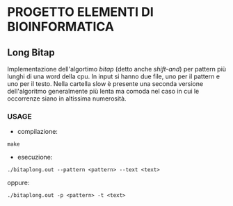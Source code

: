 # PROGETTO ELEMENTI DI BIOINFORMATICA
## Long Bitap

Implementazione dell'algortimo _bitap_ (detto anche _shift-and_) per pattern
più lunghi di una word della cpu.
In input si hanno due file, uno per il pattern e uno per il testo.
Nella cartella slow è presente una seconda versione dell'algoritmo generalmente più
lenta ma comoda nel caso in cui le occorrenze siano in altissima numerosità.

### USAGE

- compilazione:
```
make
```

- esecuzione:
```
./bitaplong.out --pattern <pattern> --text <text>
```
oppure:
```
./bitaplong.out -p <pattern> -t <text>
```
